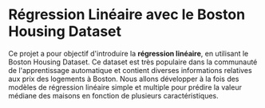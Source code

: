 # Régression Linéaire avec le Boston Housing Dataset

Ce projet a pour objectif d'introduire la **régression linéaire**, en utilisant le Boston Housing Dataset. Ce dataset est très populaire dans la communauté de l'apprentissage automatique et contient diverses informations relatives aux prix des logements à Boston. Nous allons développer à la fois des modèles de régression linéaire simple et multiple pour prédire la valeur médiane des maisons en fonction de plusieurs caractéristiques.

